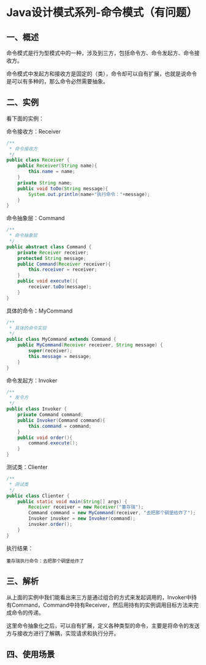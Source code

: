 # Java设计模式系列-命令模式（有问题）
## 一、概述
命令模式是行为型模式中的一种，涉及到三方，包括命令方、命令发起方、命令接收方。

命令模式中发起方和接收方是固定的（类），命令却可以自有扩展，也就是说命令是可以有多种的，那么命令必然需要抽象。
## 二、实例
看下面的实例：

命令接收方：Receiver
```java
/**
 * 命令接收方
 */
public class Receiver {
    public Receiver(String name){
        this.name = name;
    }
    private String name;
    public void toDo(String message){
        System.out.println(name+"执行命令："+message);
    }
}
```
命令抽象层：Command
```java
/**
 * 命令抽象层
 */
public abstract class Command {
    private Receiver receiver;
    protected String message;
    public Command(Receiver receiver){
        this.receiver = receiver;
    }
    public void execute(){
        receiver.toDo(message);
    }
}
```
具体的命令：MyCommand
```java
/**
 * 具体的命令实现
 */
public class MyCommand extends Command {
    public MyCommand(Receiver receiver, String message) {
        super(receiver);
        this.message = message;
    }
}
```
命令发起方：Invoker
```java
/**
 * 发令方
 */
public class Invoker {
    private Command command;
    public Invoker(Command command){
        this.command = command;
    }
    public void order(){
        command.execute();
    }
}
```
测试类：Clienter
```java
/**
 * 测试类
 */
public class Clienter {
    public static void main(String[] args) {
        Receiver receiver = new Receiver("董存瑞");
        Command command = new MyCommand(receiver, "去把那个碉堡给炸了");
        Invoker invoker = new Invoker(command);
        invoker.order();
    }
}
```
执行结果：
```text
董存瑞执行命令：去把那个碉堡给炸了
```
## 三、解析
从上面的实例中我们能看出来三方是通过组合的方式来发起调用的，Invoker中持有Command，Command中持有Receiver，然后用持有的实例调用目标方法来完成命令的传递。

这里命令抽象化之后，可以自有扩展，定义各种类型的命令，主要是将命令的发送方与接收方进行了解耦，实现请求和执行分开。

## 四、使用场景
